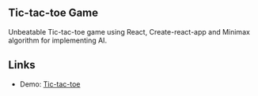 ## Tic-tac-toe Game

Unbeatable Tic-tac-toe game using React, Create-react-app and Minimax algorithm for implementing AI.

## Links

  * Demo: [Tic-tac-toe](https://about.phamvanlam.com/tic-tac-toe)
